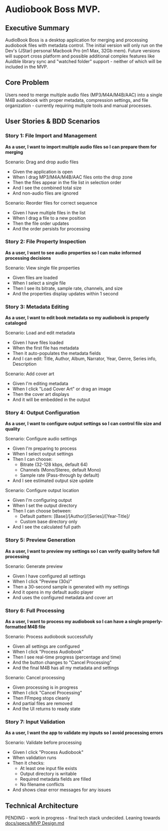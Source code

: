 # Audiobook Boss MVP.

## **Executive Summary**

AudioBook Boss is a desktop application for merging and processing audiobook files with metadata control. The initial version will only run on the Dev's (JStar) personal Macbook Pro (m1 Max, 32Gb mem). Future versions will support cross platform and possible additional complex features like Auidble library sync and "watched folder" support - neither of which will be included in the MVP.

## **Core Problem**

Users need to merge multiple audio files (MP3/M4A/M4B/AAC) into a single M4B audiobook with proper metadata, compression settings, and file organization \- currently requiring multiple tools and manual processes.

## **User Stories & BDD Scenarios**

### **Story 1: File Import and Management**

**As a user, I want to import multiple audio files so I can prepare them for merging**

Scenario: Drag and drop audio files

- Given the application is open  
- When I drag MP3/M4A/M4B/AAC files onto the drop zone  
- Then the files appear in the file list in selection order  
- And I see the combined total size  
- And non-audio files are ignored

Scenario: Reorder files for correct sequence

- Given I have multiple files in the list  
- When I drag a file to a new position  
- Then the file order updates  
- And the order persists for processing

### **Story 2: File Property Inspection**

**As a user, I want to see audio properties so I can make informed processing decisions**

Scenario: View single file properties

- Given files are loaded  
- When I select a single file  
- Then I see its bitrate, sample rate, channels, and size  
- And the properties display updates within 1 second

### **Story 3: Metadata Editing**

**As a user, I want to edit book metadata so my audiobook is properly cataloged**

Scenario: Load and edit metadata

- Given I have files loaded  
- When the first file has metadata  
- Then it auto-populates the metadata fields  
- And I can edit: Title, Author, Album, Narrator, Year, Genre, Series info, Description

Scenario: Add cover art

- Given I'm editing metadata  
- When I click "Load Cover Art" or drag an image  
- Then the cover art displays  
- And it will be embedded in the output

### **Story 4: Output Configuration**

**As a user, I want to configure output settings so I can control file size and quality**

Scenario: Configure audio settings

- Given I'm preparing to process  
- When I select output settings  
- Then I can choose:  
  - Bitrate (32-128 kbps, default 64\)  
  - Channels (Mono/Stereo, default Mono)  
  - Sample rate (Pass-through by default)  
- And I see estimated output size update

Scenario: Configure output location

- Given I'm configuring output  
- When I set the output directory  
- Then I can choose between:  
  - Default pattern: \[Base\]/\[Author\]/\[Series\]/\[Year-Title\]/  
  - Custom base directory only  
- And I see the calculated full path

### **Story 5: Preview Generation**

**As a user, I want to preview my settings so I can verify quality before full processing**

Scenario: Generate preview

- Given I have configured all settings  
- When I click "Preview (30s)"  
- Then a 30-second sample is generated with my settings  
- And it opens in my default audio player  
- And uses the configured metadata and cover art

### **Story 6: Full Processing**

**As a user, I want to process my audiobook so I can have a single properly-formatted M4B file**

Scenario: Process audiobook successfully

- Given all settings are configured  
- When I click "Process Audiobook"  
- Then I see real-time progress (percentage and time)  
- And the button changes to "Cancel Processing"  
- And the final M4B has all my metadata and settings

Scenario: Cancel processing

- Given processing is in progress  
- When I click "Cancel Processing"  
- Then FFmpeg stops cleanly  
- And partial files are removed  
- And the UI returns to ready state

### **Story 7: Input Validation**

**As a user, I want the app to validate my inputs so I avoid processing errors**

Scenario: Validate before processing

- Given I click "Process Audiobook"  
- When validation runs  
- Then it checks:  
  - At least one input file exists  
  - Output directory is writable  
  - Required metadata fields are filled  
  - No filename conflicts  
- And shows clear error messages for any issues

## **Technical Architecture**
PENDING - work in progress - final tech stack undecided. Leaning towards [docs/specs/MVP Design.md](../specs/MVP%20Design.md)